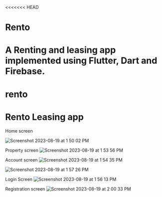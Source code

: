 <<<<<<< HEAD
# Rento
A Renting and leasing app implemented using Flutter, Dart and Firebase.
=======
# rento

# Rento Leasing app

Home screen

![Screenshot 2023-08-19 at 1 50 02 PM](https://github.com/Frank-peter-john/Rento/assets/95868790/9cb4c246-b9a3-45dd-8040-ca932cf515e1)

Property screen
![Screenshot 2023-08-19 at 1 53 56 PM](https://github.com/Frank-peter-john/Rento/assets/95868790/4797cb99-9926-4b2b-8222-79807c56113d)

Account screen
![Screenshot 2023-08-19 at 1 54 35 PM](https://github.com/Frank-peter-john/Rento/assets/95868790/dc90d17b-a3bb-45be-9586-6a14c1d12fd8)

![Screenshot 2023-08-19 at 1 57 26 PM](https://github.com/Frank-peter-john/Rento/assets/95868790/11e8666e-8af0-4de9-b452-1c78f65a6d74)

Login Screen
![Screenshot 2023-08-19 at 1 56 13 PM](https://github.com/Frank-peter-john/Rento/assets/95868790/0946ca7d-33f9-4c10-9726-9ed2faf0a071)

Registration screen
![Screenshot 2023-08-19 at 2 00 33 PM](https://github.com/Frank-peter-john/Rento/assets/95868790/843dcd23-c5af-4c25-bd70-57152c3bb381)







